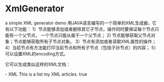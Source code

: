 XmlGenerator 
============

a simple XML generator demo
用JAVA语言编写的一个简单的XML生成器，它有以下功能：
1）节点能够添加或者删除其它子节点，操作同时要保证每个节点只能有一个父节点， 一个节点只能从属于一个父节点；
2) 节点能够获取父节点对象；节点能够获取所有子节点对象。
3）节点有添加或者读取XML属性的操作；
4）当前节点有方法能打印当前节点和所有子节点（包括子孙节点）的内容；
5）可以设置XML的encoding方式。

它可以生成类似这样的XML文档：
<?xml version="1.0" encoding="UTF-8"?>
  <CategoryList> -<Category ID="01"> 
    <MainCategory>XML</MainCategory> 
    <Description>This is a list my XML articles.</Description> 
    <Active>true</Active> 
  </Category> 
</CategoryList>
